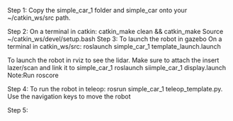 Step 1:
Copy the simple_car_1 folder and simple_car onto your ~/catkin_ws/src path.

Step 2: 
On a terminal in catkin: catkin_make clean && catkin_make 
                                     Source ~/catkin_ws/devel/setup.bash
Step 3:
To launch the robot in gazebo 
On a terminal in catkin_ws/src: roslaunch simple_car_1 template_launch.launch 

To launch the robot in rviz to see the lidar. Make sure to attach the insert lazer/scan and link it to simple_car_1
roslaunch siimple_car_1 display.launch 
Note:Run roscore

Step 4:
To run the robot in teleop: rosrun simple_car_1 teleop_template.py.
Use the navigation keys to move the robot

Step 5:
